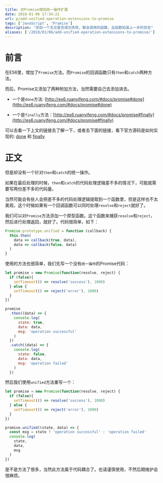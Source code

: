 ```yaml
---
title: 对Promise增加统一操作扩展
date: 2018-01-06 17:34:21
url: p/add-unified-operation-extensions-to-promise
tags: ['JavaScript', 'Promise']
description: "添加一个无论是否成功失败，都会调用的函数，且函数知道上一步的状态"
aliases: ['/2018/01/06/add-unified-operation-extensions-to-promise/']
---
```


# 前言

在ES6里，增加了`Promise`方法。而`Promise`的回调函数只有`then`和`catch`两种方法。

而后，Promise又添加了两种附加方法，当然需要自己去添加进去。

* 一个是`done`方法: [http://es6.ruanyifeng.com/#docs/promise#done](http://es6.ruanyifeng.com/#docs/promise#done)

* 一个是`finally`方法：[http://es6.ruanyifeng.com/#docs/promise#finally](http://es6.ruanyifeng.com/#docs/promise#finally)

可以去看一下上文的链接去了解一下，或者去下面的链接，看下官方源码是如何实现的: [done](https://github.com/then/promise/blob/master/src/done.js) 和 [finally](https://github.com/then/promise/blob/master/src/finally.js)

# 正文

但是却没有一个针对`then`和`catch`的统一操作。

如果在最后处理的时候，`then`和`catch`的代码处理逻辑差不多的情况下，可能就需要写两份差不多的代码量。

当然可能会有些人会把差不多的代码处理逻辑提取到一个函数里，但是这样也不太美观，这个时候如果有一个回调函数可以同时处理`resolve`和`reject`就好了。

我们可以对`Promise`方法添加一个原型函数。这个函数来捕获`resolve`和`reject`，然后进行处理返回，就好了。代码很简单，如下：

```javascript
Promise.prototype.unified = function (callback) {
  this.then(
    data => callback(true, data),
    data => callback(false, data)
  )
}
```

使用的方法也很简单，我们先写一个没有`统一操作`的Promise代码：

```javascript
let promise = new Promise(function(resolve, reject) {
  if (false){
    setTimeout(() => resolve('success'), 1000)
  } else {
    setTimeout(() => reject('error'), 1000)
  }
})

promise
  .then((data) => {
    console.log(
      state: true,
      data: data,
      msg: 'operation successful'
    )
  })
  .catch((data) => {
    console.log(
      state: false,
      data: data,
      msg: 'operation failed'
    )
  })
```

然后我们使用`unified`方法重写一个：

```javascript
let promise = new Promise(function(resolve, reject) {
  if (false){
    setTimeout(() => resolve('success'), 1000)
  } else {
    setTimeout(() => reject('error'), 1000)
  }
})

promise.unified((state, data) => {
  const msg = state ? 'operation successful' : 'operation failed'
  console.log(
    state,
    data,
    msg
  )
})
```

是不是方法了很多，当然此方法属于代码耦合了。也请谨慎使用，不然后期维护会很麻烦。
